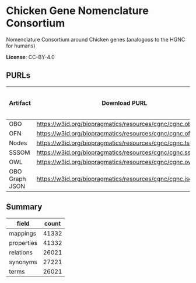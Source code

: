 # Chicken Gene Nomenclature Consortium

Nomenclature Consortium around Chicken genes (analogous to the HGNC for humans)

**License**: CC-BY-4.0

## PURLs

| Artifact       | Download PURL                                                | Latest Versioned Download PURL   |
|----------------|--------------------------------------------------------------|----------------------------------|
| OBO            | https://w3id.org/biopragmatics/resources/cgnc/cgnc.obo       |                                  |
| OFN            | https://w3id.org/biopragmatics/resources/cgnc/cgnc.ofn       |                                  |
| Nodes          | https://w3id.org/biopragmatics/resources/cgnc/cgnc.tsv       |                                  |
| SSSOM          | https://w3id.org/biopragmatics/resources/cgnc/cgnc.sssom.tsv |                                  |
| OWL            | https://w3id.org/biopragmatics/resources/cgnc/cgnc.owl       |                                  |
| OBO Graph JSON | https://w3id.org/biopragmatics/resources/cgnc/cgnc.json      |                                  |

## Summary

| field      |   count |
|------------|---------|
| mappings   |   41332 |
| properties |   41332 |
| relations  |   26021 |
| synonyms   |   27221 |
| terms      |   26021 |
